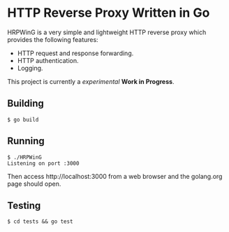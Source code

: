 # HTTP Reverse Proxy Written in Go

HRPWinG is a very simple and lightweight HTTP reverse proxy which provides the
following features:

* HTTP request and response forwarding.
* HTTP authentication.
* Logging.

This project is currently a *experimental* **Work in Progress**.

## Building

```console
$ go build
```

## Running

```console
$ ./HRPWinG 
Listening on port :3000 
```

Then access http://localhost:3000 from a web browser and the golang.org page
should open.

## Testing

```console
$ cd tests && go test
```

